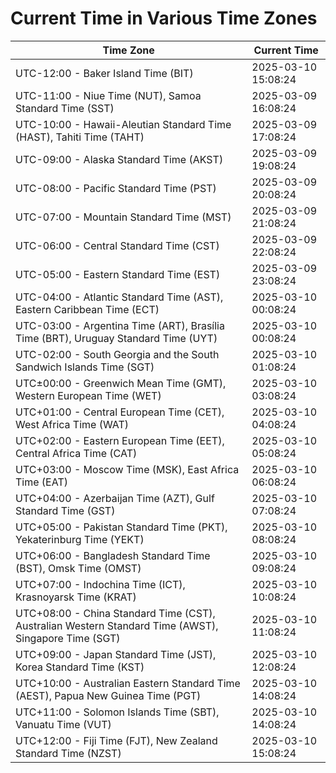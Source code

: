 # Current Time in Various Time Zones

| Time Zone | Current Time |
|-----------|--------------|
| UTC-12:00 - Baker Island Time (BIT) | 2025-03-10 15:08:24 |
| UTC-11:00 - Niue Time (NUT), Samoa Standard Time (SST) | 2025-03-09 16:08:24 |
| UTC-10:00 - Hawaii-Aleutian Standard Time (HAST), Tahiti Time (TAHT) | 2025-03-09 17:08:24 |
| UTC-09:00 - Alaska Standard Time (AKST) | 2025-03-09 19:08:24 |
| UTC-08:00 - Pacific Standard Time (PST) | 2025-03-09 20:08:24 |
| UTC-07:00 - Mountain Standard Time (MST) | 2025-03-09 21:08:24 |
| UTC-06:00 - Central Standard Time (CST) | 2025-03-09 22:08:24 |
| UTC-05:00 - Eastern Standard Time (EST) | 2025-03-09 23:08:24 |
| UTC-04:00 - Atlantic Standard Time (AST), Eastern Caribbean Time (ECT) | 2025-03-10 00:08:24 |
| UTC-03:00 - Argentina Time (ART), Brasília Time (BRT), Uruguay Standard Time (UYT) | 2025-03-10 00:08:24 |
| UTC-02:00 - South Georgia and the South Sandwich Islands Time (SGT) | 2025-03-10 01:08:24 |
| UTC±00:00 - Greenwich Mean Time (GMT), Western European Time (WET) | 2025-03-10 03:08:24 |
| UTC+01:00 - Central European Time (CET), West Africa Time (WAT) | 2025-03-10 04:08:24 |
| UTC+02:00 - Eastern European Time (EET), Central Africa Time (CAT) | 2025-03-10 05:08:24 |
| UTC+03:00 - Moscow Time (MSK), East Africa Time (EAT) | 2025-03-10 06:08:24 |
| UTC+04:00 - Azerbaijan Time (AZT), Gulf Standard Time (GST) | 2025-03-10 07:08:24 |
| UTC+05:00 - Pakistan Standard Time (PKT), Yekaterinburg Time (YEKT) | 2025-03-10 08:08:24 |
| UTC+06:00 - Bangladesh Standard Time (BST), Omsk Time (OMST) | 2025-03-10 09:08:24 |
| UTC+07:00 - Indochina Time (ICT), Krasnoyarsk Time (KRAT) | 2025-03-10 10:08:24 |
| UTC+08:00 - China Standard Time (CST), Australian Western Standard Time (AWST), Singapore Time (SGT) | 2025-03-10 11:08:24 |
| UTC+09:00 - Japan Standard Time (JST), Korea Standard Time (KST) | 2025-03-10 12:08:24 |
| UTC+10:00 - Australian Eastern Standard Time (AEST), Papua New Guinea Time (PGT) | 2025-03-10 14:08:24 |
| UTC+11:00 - Solomon Islands Time (SBT), Vanuatu Time (VUT) | 2025-03-10 14:08:24 |
| UTC+12:00 - Fiji Time (FJT), New Zealand Standard Time (NZST) | 2025-03-10 15:08:24 |
